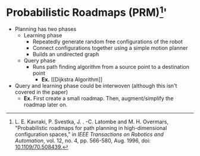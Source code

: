 # Probabilistic Roadmaps (PRM)[^1]'
- Planning has two phases
	- Learning phase
		- Repeatedly generate random free configurations of the robot
		- Connect configurations together using a simple motion planner
		- Builds an undirected graph
	- Query phase
		- Runs path finding algorithm from a source point to a destination point
			- **Ex.** [[Dijkstra Algorithm]]
- Query and learning phase could be interwoven (although this isn't covered in the paper)
	- **Ex.** First create a small roadmap. Then, augment/simplify the roadmap later on.

[^1]: L. E. Kavraki, P. Svestka, J. . -C. Latombe and M. H. Overmars, "Probabilistic roadmaps for path planning in high-dimensional configuration spaces," in _IEEE Transactions on Robotics and Automation_, vol. 12, no. 4, pp. 566-580, Aug. 1996, doi: [10.1109/70.508439.](https://www.cs.cmu.edu/~motionplanning/papers/sbp_papers/PRM/prmbasic_01.pdf)
